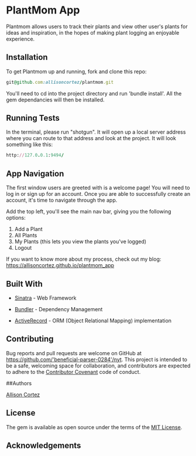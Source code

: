 
# PlantMom App

Plantmom allows users to track their plants and view other user's plants for ideas and inspiration, in the hopes of making plant logging an enjoyable experience. 


## Installation

To get Plantmom up and running, fork and clone this repo:

```ruby
git@github.com:allisoncortez/plantmom.git
```

You'll need to cd into the project directory and run 'bundle install'. All the gem dependancies will then be installed.

## Running Tests

In the terminal, please run "shotgun". It will open up a local server address where you can route to that address and look at the project. It will look something like this:

```ruby
http://127.0.0.1:9494/
```


## App Navigation

The first window users are greeted with is a welcome page!
You will need to log in or sign up for an account.
Once you are able to successfully create an account, it's time to navigate through the app.

Add the top left, you'll see the main nav bar, giving you the following options:
1. Add a Plant
2. All Plants
3. My Plants (this lets you view the plants you've logged)
4. Logout

If you want to know more about my process, check out my blog:
https://allisoncortez.github.io/plantmom_app

## Built With 

 * [Sinatra](http://sinatrarb.com/) - Web Framework
 
 * [Bundler](https://bundler.io/) - Dependency Management 
          
 * [ActiveRecord](https://guides.rubyonrails.org/active_record_basics.html) - ORM (Object Relational Mapping) implementation


<!--[Sinatra](http://sinatrarb.com/) - Web Framework-->
<!--[Bundler](https://bundler.io/) - Dependency Management-->
<!--[ActiveRecord](https://guides.rubyonrails.org/active_record_basics.html) - ORM (Object Relational Mapping) implementation-->

## Contributing

Bug reports and pull requests are welcome on GitHub at https://github.com/'beneficial-parser-0284'/nyt. This project is intended to be a safe, welcoming space for collaboration, and contributors are expected to adhere to the [Contributor Covenant](http://contributor-covenant.org) code of conduct.


##Authors

[Allison Cortez](https://github.com/allisoncortez)

## License

The gem is available as open source under the terms of the [MIT License](https://opensource.org/licenses/MIT).


## Acknowledgements

